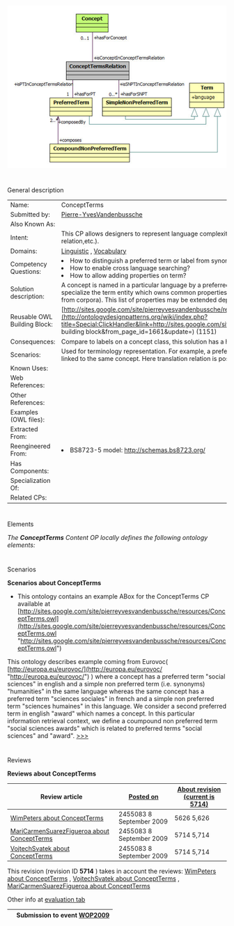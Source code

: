 [![Image:ConceptTermsPattern.jpg](public/images/0/09/ConceptTermsPattern.jpg)](../Image/ConceptTermsPattern.jpg "Image:ConceptTermsPattern.jpg")





# 

 General description




|  |  |
| --- | --- |
|  Name:  |  ConceptTerms  |
|  Submitted by:  | [Pierre-YvesVandenbussche](../User/Pierre-YvesVandenbussche "User:Pierre-YvesVandenbussche")  |
|  Also Known As:  |  |
|  Intent:  |  This CP allows designers to represent language complexity for concept description (preferred term, synonyms, translation relation,etc.).  |
|  Domains:  | [Linguistic](../Community/Linguistic "Community:Linguistic")  , [Vocabulary](../Community/Vocabulary "Community:Vocabulary")  |
|  Competency Questions:  | <li>       How to distinguish a preferred term or label from synonyms in order to name a concept?      </li><li>       How to enable cross language searching?      </li><li>       How to allow adding properties on term?      </li> |
|  Solution description:  |  A concept is named in a particular language by a preferred term and a set of simple non preferred terms. Those terms artifacts specialize the term entity which owns common properties for terms such as: language, source information (when creating vocabulary from corpora). This list of properties may be extended depending on vocabulary specific needs.  |
|  Reusable OWL Building Block:  | [http://sites.google.com/site/pierreyvesvandenbussche/resources/ConceptTerms.owl](http://ontologydesignpatterns.org/wiki/index.php?title=Special:ClickHandler&link=http://sites.google.com/site/pierreyvesvandenbussche/resources/ConceptTerms.owl&message=OWL building block&from_page_id=1661&update=)  (1151)  |
|  Consequences:  |  Compare to labels on a concept class, this solution has a higher data load.  |
|  Scenarios:  |  Used for terminology representation. For example, a preferred term "car" in english could be translated in "voiture" in french and linked to the same concept. Here translation relation is possible thanks to the term entity.  |
|  Known Uses:  |  |
|  Web References:  |  |
|  Other References:  |  |
|  Examples (OWL files):  |  |
|  Extracted From:  |  |
|  Reengineered From:  | <li>       BS8723-5 model:       <a class="external free" href="http://schemas.bs8723.org/" rel="nofollow" title="http://schemas.bs8723.org/">        http://schemas.bs8723.org/       </a></li> |
|  Has Components:  |  |
|  Specialization Of:  |  |
|  Related CPs:  |  |



  





# 

 Elements



_The
 __ConceptTerms__ 
 Content OP locally defines the following ontology elements:_ 




  





# 

 Scenarios




__Scenarios about ConceptTerms__ 

* This ontology contains an example ABox for the ConceptTerms CP available at [http://sites.google.com/site/pierreyvesvandenbussche/resources/ConceptTerms.owl](http://sites.google.com/site/pierreyvesvandenbussche/resources/ConceptTerms.owl "http://sites.google.com/site/pierreyvesvandenbussche/resources/ConceptTerms.owl")


 This ontology describes example coming from Eurovoc(
 [http://europa.eu/eurovoc/](http://europa.eu/eurovoc/ "http://europa.eu/eurovoc/") 
 ) where a concept has a preferred term "social sciences" in english and a simple non preferred term (i.e. synonyms) "humanities" in the same language whereas the same concept has a preferred term "sciences sociales" in french and a simple non preferred term "sciences humaines" in this language. We consider a second preferred term in english "award" which names a concept. In this particular information retrieval context, we define a coumpound non preferred term "social sciences awards" which is related to preferred terms "social sciences" and "award".
 [>>>](../Submissions/ConceptTerms/Scenario_1 "http://ontologydesignpatterns.org/wiki/Submissions:ConceptTerms/Scenario_1") 





# 

 Reviews




__Reviews about ConceptTerms__ 



|  Review article  | [Posted on](../Property/CreationDate "Property:CreationDate")  | [About revision (current is 5714)](../Property/ReviewAboutVersion "Property:ReviewAboutVersion")  |
| --- | --- | --- |
| [WimPeters about ConceptTerms](../Reviews/WimPeters_about_ConceptTerms "Reviews:WimPeters about ConceptTerms")  |  2455083  8 September 2009  |  5626  5,626  |
| [MariCarmenSuarezFigueroa about ConceptTerms](../Reviews/MariCarmenSuarezFigueroa_about_ConceptTerms "Reviews:MariCarmenSuarezFigueroa about ConceptTerms")  |  2455083  8 September 2009  |  5714  5,714  |
| [VojtechSvatek about ConceptTerms](../Reviews/VojtechSvatek_about_ConceptTerms "Reviews:VojtechSvatek about ConceptTerms")  |  2455083  8 September 2009  |  5714  5,714  |



 This revision (revision ID
 __5714__ 
 ) takes in account the reviews:
 [WimPeters about ConceptTerms](../Reviews/WimPeters_about_ConceptTerms "Reviews:WimPeters about ConceptTerms") 
 ,
 [VojtechSvatek about ConceptTerms](../Reviews/VojtechSvatek_about_ConceptTerms "Reviews:VojtechSvatek about ConceptTerms") 
 ,
 [MariCarmenSuarezFigueroa about ConceptTerms](../Reviews/MariCarmenSuarezFigueroa_about_ConceptTerms "Reviews:MariCarmenSuarezFigueroa about ConceptTerms") 




 Other info at
 [evaluation tab](http://ontologydesignpatterns.org/wiki/index.php?title=Submissions:ConceptTerms&action=evaluation "http://ontologydesignpatterns.org/wiki/index.php?title=Submissions:ConceptTerms&action=evaluation") 





  






|  |  Submission to event [WOP2009](../WOP2009 "WOP2009")  |
| --- | --- |